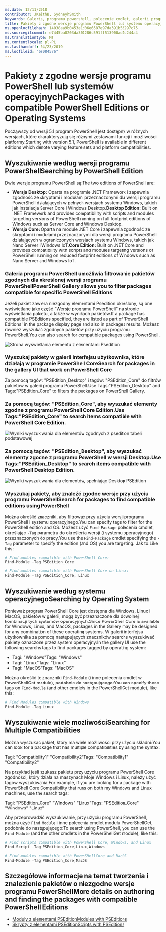 ```yaml
---
ms.date: 12/11/2018
contributor: JKeithB, SydneyhSmith
keywords: Galeria, programu powershell, polecenie cmdlet, galerii programu PowerShell
title: Pakiety z zgodne wersje programu PowerShell lub systemu operacyjnego
ms.openlocfilehash: 14038aa9b0453e1d06e6587e97da391b56297c75
ms.sourcegitcommit: e7445ba8203da304286c591ff513900ad1c244a4
ms.translationtype: MT
ms.contentlocale: pl-PL
ms.lasthandoff: 04/23/2019
ms.locfileid: "62084576"
---
```

# <a name="packages-with-compatible-powershell-editions-or-operating-systems"></a><span data-ttu-id="f54f3-103">Pakiety z zgodne wersje programu PowerShell lub systemów operacyjnych</span><span class="sxs-lookup"><span data-stu-id="f54f3-103">Packages with compatible PowerShell Editions or Operating Systems</span></span>

<span data-ttu-id="f54f3-104">Począwszy od wersji 5.1 program PowerShell jest dostępny w różnych wersjach, które charakteryzują się różnymi zestawami funkcji i możliwości platformy.</span><span class="sxs-lookup"><span data-stu-id="f54f3-104">Starting with version 5.1, PowerShell is available in different editions which denote varying feature sets and platform compatibilities.</span></span>

## <a name="searching-by-powershell-edition"></a><span data-ttu-id="f54f3-105">Wyszukiwanie według wersji programu PowerShell</span><span class="sxs-lookup"><span data-stu-id="f54f3-105">Searching by PowerShell Edition</span></span>

<span data-ttu-id="f54f3-106">Dwie wersje programu PowerShell są:</span><span class="sxs-lookup"><span data-stu-id="f54f3-106">The two editions of PowerShell are:</span></span>
- <span data-ttu-id="f54f3-107">**Wersja Desktop:** Oparta na programie .NET Framework i zapewnia zgodność ze skryptami i modułami przeznaczonymi dla wersji programu PowerShell działających w pełnych wersjach systemu Windows, takich jak instalacja Server Core i Windows Desktop.</span><span class="sxs-lookup"><span data-stu-id="f54f3-107">**Desktop Edition:** Built on .NET Framework and provides compatibility with scripts and modules targeting versions of PowerShell running on full footprint editions of Windows such as Server Core and Windows Desktop.</span></span>
- <span data-ttu-id="f54f3-108">**Wersja Core:** Oparta na module .NET Core i zapewnia zgodność ze skryptami i modułami przeznaczonymi dla wersji programu PowerShell działających w ograniczonych wersjach systemu Windows, takich jak Nano Server i Windows IoT.</span><span class="sxs-lookup"><span data-stu-id="f54f3-108">**Core Edition:** Built on .NET Core and provides compatibility with scripts and modules targeting versions of PowerShell running on reduced footprint editions of Windows such as Nano Server and Windows IoT.</span></span>

### <a name="powershell-gallery-allows-you-to-filter-packages-compatible-for-specific-powershell-editions"></a><span data-ttu-id="f54f3-109">Galeria programu PowerShell umożliwia filtrowanie pakietów zgodnych dla określonej wersji programu PowerShell</span><span class="sxs-lookup"><span data-stu-id="f54f3-109">PowerShell Gallery allows you to filter packages compatible for specific PowerShell Editions</span></span>

<span data-ttu-id="f54f3-110">Jeżeli pakiet zawiera niezgodny elementami Psedition określony, są one wyświetlane jako część "Wersje programu PowerShell" na stronie wyświetlania pakietu, a także w wynikach pakietów.</span><span class="sxs-lookup"><span data-stu-id="f54f3-110">If a package has compatible PSEditions specified, they are listed as part of 'PowerShell Editions' in the package display page and also in packages results.</span></span>
<span data-ttu-id="f54f3-111">Możesz również wyszukać zgodnych pakietów przy użyciu programu PowerShell.</span><span class="sxs-lookup"><span data-stu-id="f54f3-111">You can also search for compatible packages using PowerShell.</span></span>

![Strona wyświetlania elementu z elementami Psedition](../../Images/packagedisplaypagewithpseditions.PNG)

### <a name="search-for-packages-in-the-gallery-ui-that-work-on-powershell-core"></a><span data-ttu-id="f54f3-113">Wyszukaj pakiety w galerii interfejsu użytkownika, które działają w programie PowerShell Core</span><span class="sxs-lookup"><span data-stu-id="f54f3-113">Search for packages in the gallery UI that work on PowerShell Core</span></span>

<span data-ttu-id="f54f3-114">Za pomocą tagów: "PSEdition_Desktop" i tagów: "PSEdition_Core" do filtrów pakietów w galerii programu PowerShell.</span><span class="sxs-lookup"><span data-stu-id="f54f3-114">Use Tags:"PSEdition_Desktop" and Tags:"PSEdition_Core" to filters the packages on PowerShell Gallery.</span></span>

### <a name="use-tagspseditioncore-to-search-items-compatible-with-powershell-core-edition"></a><span data-ttu-id="f54f3-115">Za pomocą tagów: "PSEdition_Core", aby wyszukać elementy zgodne z programu PowerShell Core Edition.</span><span class="sxs-lookup"><span data-stu-id="f54f3-115">Use Tags:"PSEdition_Core" to search items compatible with PowerShell Core Edition.</span></span>

![Wyniki wyszukiwania dla elementów zgodnych z psedition tabeli podstawowej](../../Images/searchresultswithpseditions.PNG)

### <a name="use-tagspseditiondesktop-to-search-items-compatible-with-powershell-desktop-edition"></a><span data-ttu-id="f54f3-117">Za pomocą tagów: "PSEdition_Desktop", aby wyszukać elementy zgodne z programu PowerShell w wersji Desktop.</span><span class="sxs-lookup"><span data-stu-id="f54f3-117">Use Tags:"PSEdition_Desktop" to search items compatible with PowerShell Desktop Edition.</span></span>

![Wyniki wyszukiwania dla elementów, spełniając Desktop PSEdition](../../Images/searchresultswithpseditionsdesktop.PNG)

### <a name="search-for-packages-to-find-compatible-editions-using-powershell"></a><span data-ttu-id="f54f3-119">Wyszukaj pakiety, aby znaleźć zgodne wersje przy użyciu programu PowerShell</span><span class="sxs-lookup"><span data-stu-id="f54f3-119">Search for packages to find compatible editions using PowerShell</span></span>
<span data-ttu-id="f54f3-120">Można określić znaczniki, aby filtrować przy użyciu wersji programu PowerShell i systemu operacyjnego.</span><span class="sxs-lookup"><span data-stu-id="f54f3-120">You can specify tags to filter for the PowerShell edition and OS.</span></span>
<span data-ttu-id="f54f3-121">Możesz użyć `Find-Package` polecenia cmdlet, określając `-Tag` parametru do określenia wersji (i systemu operacyjnego) przeznaczonych do pracy.</span><span class="sxs-lookup"><span data-stu-id="f54f3-121">You use the `Find-Package` cmdlet specifying the `-Tag` parameter to specify the edition (and OS) you are targeting.</span></span>
<span data-ttu-id="f54f3-122">Jak to:</span><span class="sxs-lookup"><span data-stu-id="f54f3-122">Like this:</span></span>

```powershell
# Find modules compatible with PowerShell Core:
Find-Module -Tag PSEdition_Core

# Find modules compatible with PowerShell Core on Linux:
Find-Module -Tag PSEdition_Core, Linux
```

## <a name="searching-by-operating-system"></a><span data-ttu-id="f54f3-123">Wyszukiwanie według systemu operacyjnego</span><span class="sxs-lookup"><span data-stu-id="f54f3-123">Searching by Operating System</span></span>

<span data-ttu-id="f54f3-124">Ponieważ program PowerShell Core jest dostępna dla Windows, Linux i MacOS, pakietów w galerii, mogą być przeznaczone dla dowolnej kombinacji tych systemów operacyjnych.</span><span class="sxs-lookup"><span data-stu-id="f54f3-124">Since PowerShell Core is available for Windows, Linux, and MacOS, packages in the Gallery may be designed for any combination of these operating systems.</span></span> <span data-ttu-id="f54f3-125">W galerii interfejsu użytkownika za pomocą następujących znaczników searchs wyszukiwać pakiety oznaczone przez system operacyjny:</span><span class="sxs-lookup"><span data-stu-id="f54f3-125">In the gallery UI use the following searchs tags to find packages tagged by operating system:</span></span>

- <span data-ttu-id="f54f3-126">Tagi: "Windows"</span><span class="sxs-lookup"><span data-stu-id="f54f3-126">Tags: "Windows"</span></span>
- <span data-ttu-id="f54f3-127">Tagi: "Linux"</span><span class="sxs-lookup"><span data-stu-id="f54f3-127">Tags: "Linux"</span></span>
- <span data-ttu-id="f54f3-128">Tagi: "MacOS"</span><span class="sxs-lookup"><span data-stu-id="f54f3-128">Tags: "MacOS"</span></span>

<span data-ttu-id="f54f3-129">Można określić te znaczniki `Find-Module` (i inne polecenia cmdlet w PowerShellGet module), podobnie do następującego:</span><span class="sxs-lookup"><span data-stu-id="f54f3-129">You can specify these tags on `Find-Module` (and other cmdlets in the PowerShellGet module), like this:</span></span>

```powershell
# Find Modules compatible with Windows
Find-Module -Tag Linux
```

## <a name="searching-for-multiple-compatibilities"></a><span data-ttu-id="f54f3-130">Wyszukiwanie wiele możliwości</span><span class="sxs-lookup"><span data-stu-id="f54f3-130">Searching for Multiple Compatibilities</span></span>

<span data-ttu-id="f54f3-131">Można wyszukać pakiet, który ma wiele możliwości przy użyciu składni:</span><span class="sxs-lookup"><span data-stu-id="f54f3-131">You can look for a package that has multiple compatibilities by using the syntax:</span></span>

<span data-ttu-id="f54f3-132">Tagi: "Compatibility1" "Compatibility2"</span><span class="sxs-lookup"><span data-stu-id="f54f3-132">Tags: "Compatibility1" "Compatibility2"</span></span>

<span data-ttu-id="f54f3-133">Na przykład jeśli szukasz pakietu przy użyciu programu PowerShell Core zgodności, który działa na maszynach Moje Windows i Linux, należy użyć tagów wyszukiwania:</span><span class="sxs-lookup"><span data-stu-id="f54f3-133">For example, if you are looking for a package with PowerShell Core Compatibility that runs on both my Windows and Linux machines, use the search tags:</span></span>

<span data-ttu-id="f54f3-134">Tagi: "PSEdition_Core" "Windows" "Linux"</span><span class="sxs-lookup"><span data-stu-id="f54f3-134">Tags: "PSEdition_Core" "Windows" "Linux"</span></span>

<span data-ttu-id="f54f3-135">Aby przeprowadzić wyszukiwanie, przy użyciu programu PowerShell, można użyć `Find-Module` i inne polecenia cmdlet modułu PowerShellGet, podobnie do następującego:</span><span class="sxs-lookup"><span data-stu-id="f54f3-135">To search using PowerShell, you can use the `Find-Module` (and the other cmdlets in the PowerShellGet module), like this:</span></span>

```powershell
# Find scripts compatible with PowerShell Core, Windows, and Linux
Find-Script -Tag PSEdition_Core,Linux,Windows

# Find modules compatible with PowerSHellCore and MacOS
Find-Module -Tag PSEdition_Core,MacOS
```

## <a name="more-details-on-authoring-and-finding-the-packages-with-compatible-powershell-editions"></a><span data-ttu-id="f54f3-136">Szczegółowe informacje na temat tworzenia i znalezienie pakietów o niezgodne wersje programu PowerShell</span><span class="sxs-lookup"><span data-stu-id="f54f3-136">More details on authoring and finding the packages with compatible PowerShell Editions</span></span>

- [<span data-ttu-id="f54f3-137">Moduły z elementami PSEdition</span><span class="sxs-lookup"><span data-stu-id="f54f3-137">Modules with PSEditions</span></span>](../../concepts/module-psedition-support.md)
- [<span data-ttu-id="f54f3-138">Skrypty z elementami PSEdition</span><span class="sxs-lookup"><span data-stu-id="f54f3-138">Scripts with PSEditions</span></span>](../../concepts/script-psedition-support.md)
